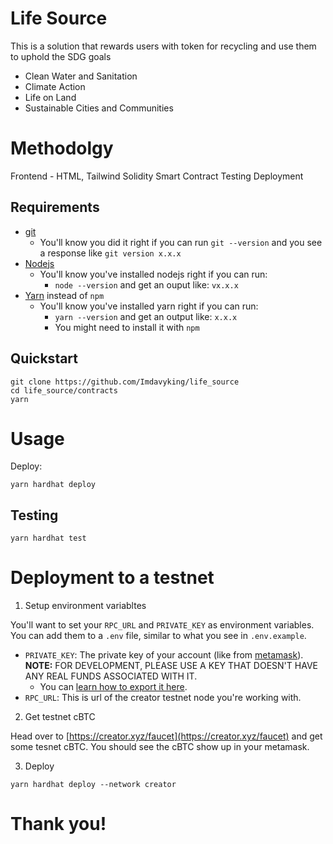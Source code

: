 # Life Source

This is a solution that rewards users with token for recycling and use them to uphold the SDG goals

-   Clean Water and Sanitation
-   Climate Action
-   Life on Land
-   Sustainable Cities and Communities

# Methodolgy

Frontend - HTML, Tailwind
Solidity Smart Contract
Testing
Deployment

## Requirements

-   [git](https://git-scm.com/book/en/v2/Getting-Started-Installing-Git)
    -   You'll know you did it right if you can run `git --version` and you see a response like `git version x.x.x`
-   [Nodejs](https://nodejs.org/en/)
    -   You'll know you've installed nodejs right if you can run:
        -   `node --version` and get an ouput like: `vx.x.x`
-   [Yarn](https://classic.yarnpkg.com/lang/en/docs/install/) instead of `npm`
    -   You'll know you've installed yarn right if you can run:
        -   `yarn --version` and get an output like: `x.x.x`
        -   You might need to install it with `npm`

## Quickstart

```
git clone https://github.com/Imdavyking/life_source
cd life_source/contracts
yarn
```

# Usage

Deploy:

```
yarn hardhat deploy
```

## Testing

```
yarn hardhat test
```

# Deployment to a testnet

1. Setup environment variabltes

You'll want to set your `RPC_URL` and `PRIVATE_KEY` as environment variables. You can add them to a `.env` file, similar to what you see in `.env.example`.

-   `PRIVATE_KEY`: The private key of your account (like from [metamask](https://metamask.io/)). **NOTE:** FOR DEVELOPMENT, PLEASE USE A KEY THAT DOESN'T HAVE ANY REAL FUNDS ASSOCIATED WITH IT.
    -   You can [learn how to export it here](https://metamask.zendesk.com/hc/en-us/articles/360015289632-How-to-Export-an-Account-Private-Key).
-   `RPC_URL`: This is url of the creator testnet node you're working with.

2. Get testnet cBTC

Head over to [https://creator.xyz/faucet](https://creator.xyz/faucet) and get some tesnet cBTC. You should see the cBTC show up in your metamask.

3. Deploy

```
yarn hardhat deploy --network creator
```

# Thank you!

